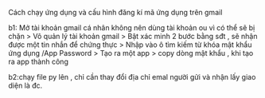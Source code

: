 Cách chạy ứng dụng và cấu hình đăng kí mã ứng dụng trên gmail 

b1: Mở tài khoản gmail cá nhân không nên dùng tài khoản ou  vì có thể sẽ bị chặn
    > Vô quản lý tài khoản  gmail
    > Bật xác minh 2 bước bằng sđt , sẽ nhận được một tin nhắn để  chứng thực
    > Nhập vào ô tìm kiếm từ khóa  mật khẩu ứng dụng /App Password
    > Tạo ra một app
    > copy dòng  mật khẩu , khi tạo ra app thành công

b2:chạy file py lên , chỉ cần thay đổi địa chỉ emal người gửi và nhận lấy giao diện là đc.

